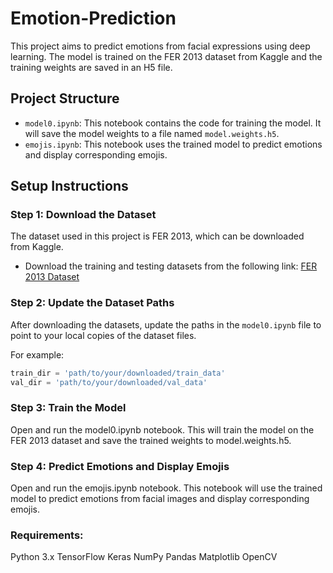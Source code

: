 # Emotion-Prediction

This project aims to predict emotions from facial expressions using deep learning. The model is trained on the FER 2013 dataset from Kaggle and the training weights are saved in an H5 file.

## Project Structure

- `model0.ipynb`: This notebook contains the code for training the model. It will save the model weights to a file named `model.weights.h5`.
- `emojis.ipynb`: This notebook uses the trained model to predict emotions and display corresponding emojis.

## Setup Instructions

### Step 1: Download the Dataset

The dataset used in this project is FER 2013, which can be downloaded from Kaggle.

- Download the training and testing datasets from the following link: [FER 2013 Dataset](https://www.kaggle.com/datasets/msambare/fer2013)

### Step 2: Update the Dataset Paths

After downloading the datasets, update the paths in the `model0.ipynb` file to point to your local copies of the dataset files.

For example:
```python
train_dir = 'path/to/your/downloaded/train_data'
val_dir = 'path/to/your/downloaded/val_data'
```
### Step 3: Train the Model

Open and run the model0.ipynb notebook.
This will train the model on the FER 2013 dataset and save the trained weights to model.weights.h5.

### Step 4: Predict Emotions and Display Emojis

Open and run the emojis.ipynb notebook.
This notebook will use the trained model to predict emotions from facial images and display corresponding emojis.

### Requirements:
Python 3.x
TensorFlow
Keras
NumPy
Pandas
Matplotlib
OpenCV
